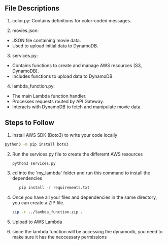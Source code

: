
## File Descriptions
1. color.py:
   Contains definitions for color-coded messages.

2. movies.json:
- JSON file containing movie data.
- Used to upload initial data to DynamoDB.

3. services.py:
- Contains functions to create and manage AWS resources (S3, DynamoDB).
- Includes functions to upload data to DynamoDB.

4. lambda_function.py:
- The main Lambda function handler.
- Processes requests routed by API Gateway.
- Interacts with DynamoDB to fetch and manipulate movie data.

## Steps to Follow
1. Install AWS SDK (Boto3) to write your code locally
```bash
python3 -m pip install boto3
```

2. Run the services.py file to create the differemt AWS resources 
    ```bash
    python3 services.py
    ```

3. cd into the 'my_lambda' folder and run this command to install the dependencies
    ```bash
       pip install -r requirements.txt
    ```

4. Once you have all your files and dependencies in the same directory, you can create a ZIP file.
    ```bash
    zip -r ../lambda_function.zip .
    ```

5. Upload to AWS Lambda

6. since the lambda function will be accessing the dynamodb, you need to make sure it has the neccessary permissions    
       
        